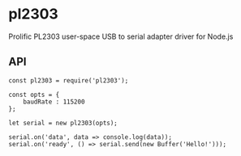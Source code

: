 # pl2303

Prolific PL2303 user-space USB to serial adapter driver for Node.js

## API

    const pl2303 = require('pl2303');

    const opts = {
        baudRate : 115200
    };
    
    let serial = new pl2303(opts);

    serial.on('data', data => console.log(data));
    serial.on('ready', () => serial.send(new Buffer('Hello!')));
